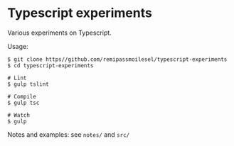 # Typescript experiments

Various experiments on Typescript.

Usage:

	$ git clone https//github.com/remipassmoilesel/typescript-experiments
	$ cd typescript-experiments 
	
	# Lint
	$ gulp tslint

	# Compile
	$ gulp tsc

	# Watch
	$ gulp

Notes and examples: see `notes/` and `src/`